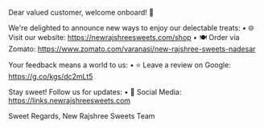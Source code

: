Dear valued customer, welcome onboard! 🍬

We're delighted to announce new ways to enjoy our delectable treats:
•⁠  ⁠🌐 Visit our website: https://newrajshreesweets.com/shop
•⁠  ⁠🍽️ Order via Zomato: https://www.zomato.com/varanasi/new-rajshree-sweets-nadesar

Your feedback means a world to us:
•⁠  ⁠⭐ Leave a review on Google: https://g.co/kgs/dc2mLt5

Stay sweet! Follow us for updates:
•⁠  ⁠📱 Social Media: https://links.newrajshreesweets.com

Sweet Regards,
New Rajshree Sweets Team